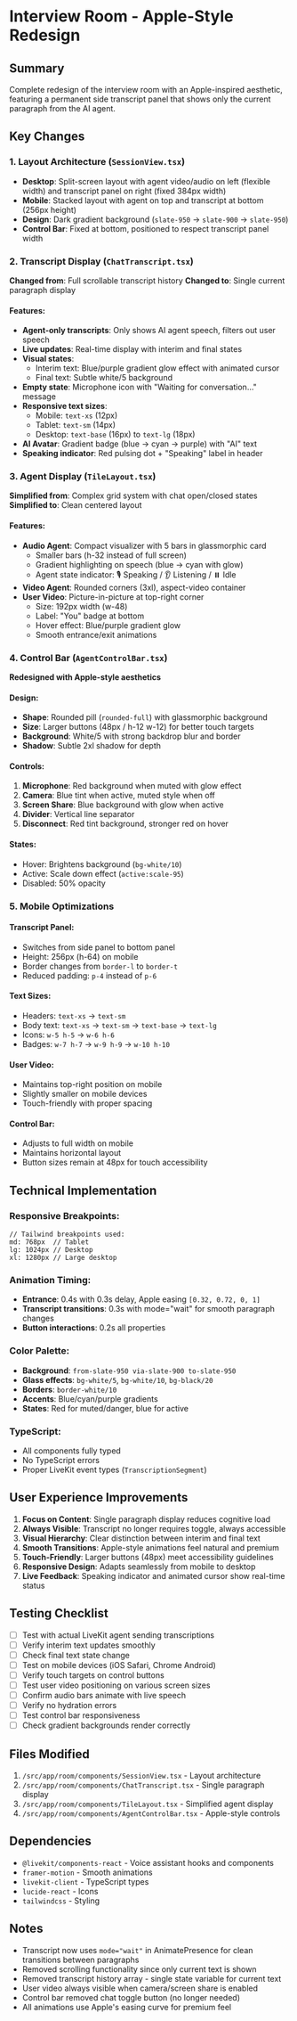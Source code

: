 # Interview Room - Apple-Style Redesign

## Summary
Complete redesign of the interview room with an Apple-inspired aesthetic, featuring a permanent side transcript panel that shows only the current paragraph from the AI agent.

## Key Changes

### 1. **Layout Architecture** (`SessionView.tsx`)
- **Desktop**: Split-screen layout with agent video/audio on left (flexible width) and transcript panel on right (fixed 384px width)
- **Mobile**: Stacked layout with agent on top and transcript at bottom (256px height)
- **Design**: Dark gradient background (`slate-950` → `slate-900` → `slate-950`)
- **Control Bar**: Fixed at bottom, positioned to respect transcript panel width

### 2. **Transcript Display** (`ChatTranscript.tsx`)
**Changed from**: Full scrollable transcript history
**Changed to**: Single current paragraph display

#### Features:
- **Agent-only transcripts**: Only shows AI agent speech, filters out user speech
- **Live updates**: Real-time display with interim and final states
- **Visual states**:
  - Interim text: Blue/purple gradient glow effect with animated cursor
  - Final text: Subtle white/5 background
- **Empty state**: Microphone icon with "Waiting for conversation..." message
- **Responsive text sizes**: 
  - Mobile: `text-xs` (12px)
  - Tablet: `text-sm` (14px)
  - Desktop: `text-base` (16px) to `text-lg` (18px)
- **AI Avatar**: Gradient badge (blue → cyan → purple) with "AI" text
- **Speaking indicator**: Red pulsing dot + "Speaking" label in header

### 3. **Agent Display** (`TileLayout.tsx`)
**Simplified from**: Complex grid system with chat open/closed states
**Simplified to**: Clean centered layout

#### Features:
- **Audio Agent**: Compact visualizer with 5 bars in glassmorphic card
  - Smaller bars (h-32 instead of full screen)
  - Gradient highlighting on speech (blue → cyan with glow)
  - Agent state indicator: 🎙️ Speaking / 👂 Listening / ⏸️ Idle
- **Video Agent**: Rounded corners (3xl), aspect-video container
- **User Video**: Picture-in-picture at top-right corner
  - Size: 192px width (w-48)
  - Label: "You" badge at bottom
  - Hover effect: Blue/purple gradient glow
  - Smooth entrance/exit animations

### 4. **Control Bar** (`AgentControlBar.tsx`)
**Redesigned with Apple-style aesthetics**

#### Design:
- **Shape**: Rounded pill (`rounded-full`) with glassmorphic background
- **Size**: Larger buttons (48px / h-12 w-12) for better touch targets
- **Background**: White/5 with strong backdrop blur and border
- **Shadow**: Subtle 2xl shadow for depth

#### Controls:
1. **Microphone**: Red background when muted with glow effect
2. **Camera**: Blue tint when active, muted style when off
3. **Screen Share**: Blue background with glow when active
4. **Divider**: Vertical line separator
5. **Disconnect**: Red tint background, stronger red on hover

#### States:
- Hover: Brightens background (`bg-white/10`)
- Active: Scale down effect (`active:scale-95`)
- Disabled: 50% opacity

### 5. **Mobile Optimizations**

#### Transcript Panel:
- Switches from side panel to bottom panel
- Height: 256px (h-64) on mobile
- Border changes from `border-l` to `border-t`
- Reduced padding: `p-4` instead of `p-6`

#### Text Sizes:
- Headers: `text-xs` → `text-sm`
- Body text: `text-xs` → `text-sm` → `text-base` → `text-lg`
- Icons: `w-5 h-5` → `w-6 h-6`
- Badges: `w-7 h-7` → `w-9 h-9` → `w-10 h-10`

#### User Video:
- Maintains top-right position on mobile
- Slightly smaller on mobile devices
- Touch-friendly with proper spacing

#### Control Bar:
- Adjusts to full width on mobile
- Maintains horizontal layout
- Button sizes remain at 48px for touch accessibility

## Technical Implementation

### Responsive Breakpoints:
```tsx
// Tailwind breakpoints used:
md: 768px  // Tablet
lg: 1024px // Desktop
xl: 1280px // Large desktop
```

### Animation Timing:
- **Entrance**: 0.4s with 0.3s delay, Apple easing `[0.32, 0.72, 0, 1]`
- **Transcript transitions**: 0.3s with mode="wait" for smooth paragraph changes
- **Button interactions**: 0.2s all properties

### Color Palette:
- **Background**: `from-slate-950 via-slate-900 to-slate-950`
- **Glass effects**: `bg-white/5`, `bg-white/10`, `bg-black/20`
- **Borders**: `border-white/10`
- **Accents**: Blue/cyan/purple gradients
- **States**: Red for muted/danger, blue for active

### TypeScript:
- All components fully typed
- No TypeScript errors
- Proper LiveKit event types (`TranscriptionSegment`)

## User Experience Improvements

1. **Focus on Content**: Single paragraph display reduces cognitive load
2. **Always Visible**: Transcript no longer requires toggle, always accessible
3. **Visual Hierarchy**: Clear distinction between interim and final text
4. **Smooth Transitions**: Apple-style animations feel natural and premium
5. **Touch-Friendly**: Larger buttons (48px) meet accessibility guidelines
6. **Responsive Design**: Adapts seamlessly from mobile to desktop
7. **Live Feedback**: Speaking indicator and animated cursor show real-time status

## Testing Checklist

- [ ] Test with actual LiveKit agent sending transcriptions
- [ ] Verify interim text updates smoothly
- [ ] Check final text state change
- [ ] Test on mobile devices (iOS Safari, Chrome Android)
- [ ] Verify touch targets on control buttons
- [ ] Test user video positioning on various screen sizes
- [ ] Confirm audio bars animate with live speech
- [ ] Verify no hydration errors
- [ ] Test control bar responsiveness
- [ ] Check gradient backgrounds render correctly

## Files Modified

1. `/src/app/room/components/SessionView.tsx` - Layout architecture
2. `/src/app/room/components/ChatTranscript.tsx` - Single paragraph display
3. `/src/app/room/components/TileLayout.tsx` - Simplified agent display
4. `/src/app/room/components/AgentControlBar.tsx` - Apple-style controls

## Dependencies

- `@livekit/components-react` - Voice assistant hooks and components
- `framer-motion` - Smooth animations
- `livekit-client` - TypeScript types
- `lucide-react` - Icons
- `tailwindcss` - Styling

## Notes

- Transcript now uses `mode="wait"` in AnimatePresence for clean transitions between paragraphs
- Removed scrolling functionality since only current text is shown
- Removed transcript history array - single state variable for current text
- User video always visible when camera/screen share is enabled
- Control bar removed chat toggle button (no longer needed)
- All animations use Apple's easing curve for premium feel
